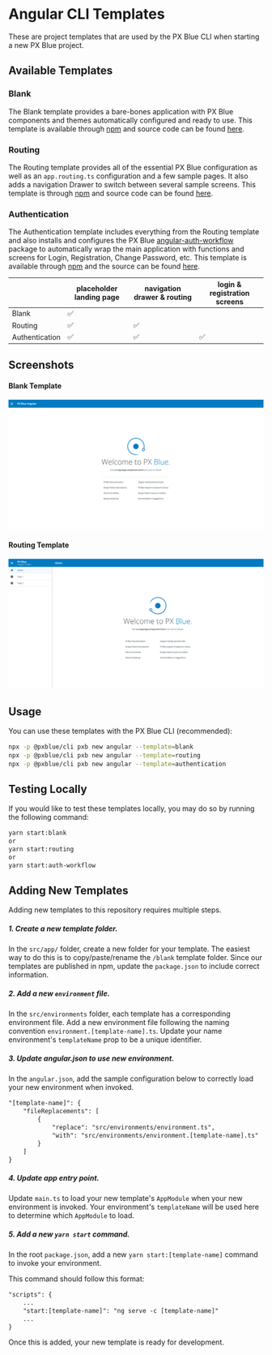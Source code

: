 # Angular CLI Templates

These are project templates that are used by the PX Blue CLI when starting a new PX Blue project. 

## Available Templates

### Blank
The Blank template provides a bare-bones application with PX Blue components and themes automatically configured and ready to use. This template is available through [npm](https://www.npmjs.com/package/@pxblue/angular-template-blank) and source code can be found [here](https://github.com/pxblue/angular-cli-templates/tree/dev/src/app/blank).

### Routing
The Routing template provides all of the essential PX Blue configuration as well as an `app.routing.ts` configuration and a few sample pages. It also adds a navigation Drawer to switch between several sample screens. This template is through [npm](https://www.npmjs.com/package/@pxblue/angular-template-routing) and source code can be found [here](https://github.com/pxblue/angular-cli-templates/tree/dev/src/app/routing).

### Authentication
The Authentication template includes everything from the Routing template and also installs and configures the PX Blue [angular-auth-workflow](https://www.npmjs.com/package/@pxblue/angular-auth-workflow) package to automatically wrap the main application with functions and screens for Login, Registration, Change Password, etc. This template is available through [npm](https://www.npmjs.com/package/@pxblue/angular-template-authentication-typescript) and the source can be found [here](https://github.com/pxblue/angular-cli-templates/tree/dev/src/app/auth-workflow).

|                | placeholder landing page | navigation drawer & routing  | login & registration screens  |
| -------------- | ------------------------ | ---------------------------- | ----------------------------- |
| Blank          | ✅                       |                              |                               |                                
| Routing        | ✅                       | ✅                           |                               |
| Authentication | ✅                       | ✅                           | ✅                            |


## Screenshots
#### Blank Template
![Blank Template](./images/blank.png)
#### Routing Template
![Routing Template](./images/routing.png)

## Usage
You can use these templates with the PX Blue CLI (recommended):

```sh
npx -p @pxblue/cli pxb new angular --template=blank
npx -p @pxblue/cli pxb new angular --template=routing
npx -p @pxblue/cli pxb new angular --template=authentication
```

## Testing Locally
If you would like to test these templates locally, you may do so by running the following command:
```
yarn start:blank 
or
yarn start:routing
or
yarn start:auth-workflow
```

## Adding New Templates
Adding new templates to this repository requires multiple steps.

##### 1. Create a new template folder.
In the `src/app/` folder, create a new folder for your template. The easiest way to do this is to copy/paste/rename the `/blank` template folder.  Since our templates are published in npm, update the `package.json` to include correct information. 

##### 2. Add a new `environment` file.
In the `src/environments` folder, each template has a corresponding environment file.  Add a new environment file following the naming convention `environment.[template-name].ts`.  Update your name environment's `templateName` prop to be a unique identifier. 

##### 3. Update angular.json to use new environment.
In the `angular.json`, add the sample configuration below to correctly load your new environment when invoked.
```angular2
"[template-name]": {
    "fileReplacements": [
        {
            "replace": "src/environments/environment.ts",
            "with": "src/environments/environment.[template-name].ts"
        }
    ]
}
```

##### 4. Update app entry point.
Update `main.ts` to load your new template's `AppModule` when your new environment is invoked.  Your environment's `templateName` will be used here to determine which `AppModule` to load. 


##### 5. Add a new `yarn start` command.
In the root `package.json`, add a new `yarn start:[template-name]` command to invoke your environment.  

This command should follow this format: 
```
"scripts": {
    ...
    "start:[template-name]": "ng serve -c [template-name]"
    ...
}
```

Once this is added, your new template is ready for development. 


